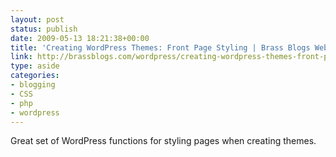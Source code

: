 ```yaml
---
layout: post
status: publish
date: 2009-05-13 18:21:38+00:00
title: 'Creating WordPress Themes: Front Page Styling | Brass Blogs Web Design'
link: http://brassblogs.com/wordpress/creating-wordpress-themes-front-page-styling
type: aside
categories:
- blogging
- CSS
- php
- wordpress
---
```


Great set of WordPress functions for styling pages when creating themes.
